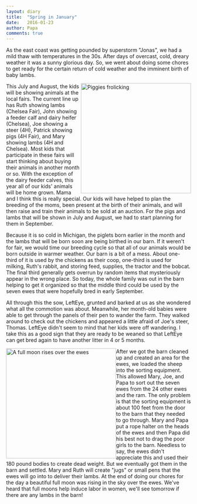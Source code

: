 ```yaml
---
layout: diary
title:  "Spring in January"
date:   2016-01-23
author: Papa
comments: true
---
```


As the east coast was getting pounded by superstorm "Jonas", we had a mild thaw with temperatures in the 30s. After days of overcast, cold, dreary weather it was a sunny glorious day. So, we went about doing some chores to get ready for the certain return of cold weather and the imminent birth of baby lambs.

<img src="{{base.url}}/assets/img/free_range_pigs.jpg" alt="Piggies frolicking" width="300px" style="float:right">

This July and August, the kids will be showing animals at the local fairs. The current line up has Ruth showing lambs (Chelsea Fair), John showing a feeder calf and dairy heifer (Chelsea), Joe showing a steer (4H), Patrick showing pigs (4H Fair), and Mary showing lambs (4H and Chelsea). Most kids that participate in these fairs will start thinking about buying their animals in another month or so. With the exception of the dairy feeder calves, this year all of our kids' animals will be home grown. Mama and I think this is really special. Our kids will have helped to plan the breeding of the moms, been present at the birth of their animals, and will then raise and train their animals to be sold at an auction. For the pigs and lambs that will be shown in July and August, we had to start planning for them in September.


Because it is so cold in Michigan, the piglets born earlier in the month and the lambs that will be born soon are being birthed in our barn. If it weren't for fair, we would time our breeding cycle so that all of our animals would be born outside in warmer weather. Our barn is a bit of a mess. About one-third of it is used by the chickens as their coop, one-third is used for milking, Ruth's rabbit, and storing feed, supplies, the tractor and the bobcat. The final third generally gets overrun by random items that mysteriously appear in the wrong place. So today, the whole family was out in the barn helping to get it organized so that the middle third could be used by the seven ewes that were hopefully bred in early September.


All through this the sow, LeftEye, grunted and barked at us as she wondered what all the commotion was about. Meanwhile, her month-old babies were able to get through the panels of their pen to wander the farm. They walked around to check out the chickens and appeared a little afraid of Joe's steer, Thomas. LeftEye didn't seem to mind that her kids were off wandering. I take this as a good sign that they are ready to be weaned so that LeftEye can get bred again to have another litter in 4 or 5 months.

<img src="{{base.url}}/assets/img/mooning.jpg" alt="A full moon rises over the ewes" width="300px" style="float:left">

After we got the barn cleaned up and created an area for the ewes, we loaded the sheep into the sorting equipment. This allowed Mary, Joe, and Papa to sort out the seven ewes from the 24 other ewes and the ram. The only problem is that the sorting equipment is about 100 feet from the door to the barn that they needed to go through. Mary and Papa put a rope halter on the heads of the ewes and then Papa did his best not to drag the poor girls to the barn. Needless to say, the ewes didn't appreciate this and used their 180 pound bodies to create dead weight. But we eventually got them in the barn and settled. Mary and Ruth will create "jugs" or small pens that the ewes will go into to deliver their lambs. At the end of doing our chores for the day a beautiful full moon was rising in the sky over the ewes. We've heard that full moons help induce labor in women, we'll see tomorrow if there are any lambs in the barn!
